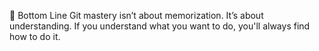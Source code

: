 🌱 Bottom Line
Git mastery isn’t about memorization. It’s about understanding.
If you understand what you want to do, you'll always find how to do it.